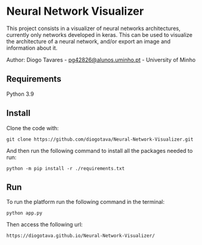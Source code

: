 # Neural Network Visualizer

This project consists in a visualizer of neural networks architectures, currently only networks developed in keras.
This can be used to visualize the architecture of a neural network, and/or export an image and information about it.

Author: Diogo Tavares - pg42826@alunos.uminho.pt - University of Minho

## Requirements

Python 3.9

## Install
Clone the code with:
```
git clone https://github.com/diogotava/Neural-Network-Visualizer.git
```

And then run the following command to install all the packages needed to run:
```
python -m pip install -r ./requirements.txt
```

## Run
To run the platform run the following command in the terminal:
```
python app.py
```

Then access the following url:
```
https://diogotava.github.io/Neural-Network-Visualizer/
```